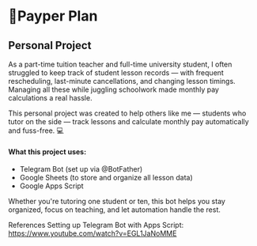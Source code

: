 # 📝Payper Plan

## Personal Project

As a part-time tuition teacher and full-time university student, I often struggled to keep track of student lesson records — with frequent rescheduling, last-minute cancellations, and changing lesson timings. Managing all these while juggling schoolwork made monthly pay calculations a real hassle.

This personal project was created to help others like me — students who tutor on the side — track lessons and calculate monthly pay automatically and fuss-free. 💻

#### What this project uses:
- Telegram Bot (set up via @BotFather)
- Google Sheets (to store and organize all lesson data)
- Google Apps Script

Whether you're tutoring one student or ten, this bot helps you stay organized, focus on teaching, and let automation handle the rest.

References
Setting up Telegram Bot with Apps Script: https://www.youtube.com/watch?v=EGL1JaNoMME
